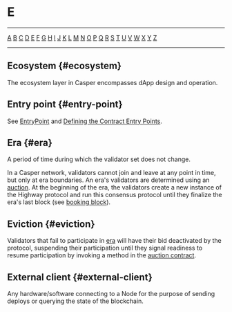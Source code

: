 # E

---

[A](./A.md) [B](./B.md) [C](./C.md) [D](./D.md) [E](./E.md) [F](./F.md) [G](./G.md) [H](./H.md) [I](./I.md) [J](./J.md) [K](./K.md) [L](./L.md) [M](./M.md) [N](./N.md) [O](./O.md) [P](./P.md) [Q](./Q.md) [R](./R.md) [S](./S.md) [T](./T.md) [U](./U.md) [V](./V.md) [W](./W.md) [X](./X.md) [Y](./Y.md) [Z](./Z.md)

---

## Ecosystem {#ecosystem}

The ecosystem layer in Casper encompasses dApp design and operation.

## Entry point {#entry-point}

See [EntryPoint](../../developers/json-rpc/types_chain.md#entrypoint) and [Defining the Contract Entry Points](../../developers/writing-onchain-code/simple-contract.md#step-4-defining-the-contract-entry-points).

## Era {#era}

A period of time during which the validator set does not change.

In a Casper network, validators cannot join and leave at any point in time, but only at era boundaries. An era's validators are determined using an [auction](./A.md#auction). At the beginning of the era, the validators create a new instance of the Highway protocol and run this consensus protocol until they finalize the era's last block (see [booking block](./B.md#booking-block)).

## Eviction {#eviction}

Validators that fail to participate in [era](./E.md#era) will have their bid deactivated by the protocol, suspending their participation until they signal readiness to resume participation by invoking a method in the [auction contract](./A.md#auction-contract).

## External client {#external-client}

Any hardware/software connecting to a Node for the purpose of sending deploys or querying the state of the blockchain.
